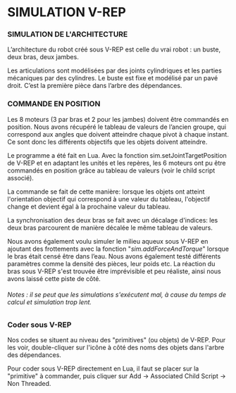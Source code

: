 # SIMULATION V-REP

### SIMULATION DE L'ARCHITECTURE

L’architecture du robot créé sous V-REP est celle du vrai robot : un buste, deux bras, deux jambes. 

Les articulations sont modélisées par des joints cylindriques et les parties mécaniques par des cylindres. Le buste est fixe et modélisé par un pavé droit. C’est la première pièce dans l’arbre des dépendances.


### COMMANDE EN POSITION  

Les 8 moteurs (3 par bras et 2 pour les jambes) doivent être commandés en position. Nous avons récupéré le tableau de valeurs de l’ancien groupe, qui correspond aux angles que doivent atteindre chaque pivot à chaque instant. Ce sont donc les différents objectifs que les objets doivent atteindre. 

Le programme a été fait en Lua. Avec la fonction sim.setJointTargetPosition de V-REP et en adaptant les unités et les repères, les 6 moteurs ont pu être commandés en position grâce au tableau de valeurs (voir le child script associé).

La commande se fait de cette manière: lorsque les objets ont atteint l'orientation objectif qui correspond à une valeur du tableau, l'objectif change et devient égal à la prochaine valeur du tableau.

La synchronisation des deux bras se fait avec un décalage d'indices: les deux bras parcourent de manière décalée le même tableau de valeurs.

Nous avons également voulu simuler le milieu aqueux sous V-REP en ajoutant des frottements avec la fonction "*sim.addForceAndTorque*" lorsque le bras était censé être dans l’eau. Nous avons également testé différents paramètres comme la densité des pièces, leur poids etc. La réaction du bras sous V-REP s'est trouvée être imprévisible et peu réaliste, ainsi nous avons laissé cette piste de côté.

###### Notes : il se peut que les simulations s'exécutent mal, à cause du temps de calcul et simulation trop lent.

### Coder sous V-REP

Nos codes se situent au niveau des "primitives" (ou objets) de V-REP. Pour les voir, double-cliquer sur l'icône à côté des noms des objets dans l'arbre des dépendances.

Pour coder sous V-REP directement en Lua, il faut se placer sur la "primitive" à commander, puis cliquer sur Add -> Associated Child Script -> Non Threaded.
